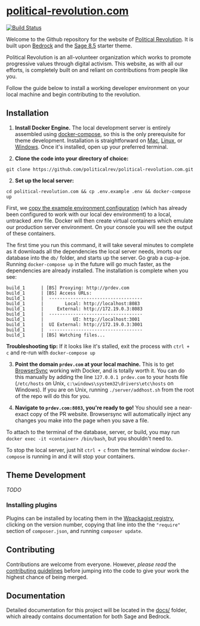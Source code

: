 # [political-revolution.com](https://github.com/politicalrev/wp.thepoliticalrev.org)
[![Build Status](https://travis-ci.org/politicalrev/political-revolution.com.svg?branch=master)](https://travis-ci.org/politicalrev/political-revolution.com)

Welcome to the Github repository for the website of [Political Revolution](https://political-revolution.com/about). It is built upon [Bedrock](https://roots.io/bedrock/) and the [Sage 8.5](https://github.com/roots/sage/releases/latest) starter theme.

Political Revolution is an all-volunteer organization which works to promote progressive values through digital activism. This website, as with all our efforts, is completely built on and reliant on contributions from people like you.

Follow the guide below to install a working developer environment on your local machine and begin contributing to the revolution.

## Installation

1. **Install Docker Engine.** The local development server is entirely assembled using [docker-compose](https://docs.docker.com/compose/), so this is the only prerequisite for theme development. Installation is straightforward on [Mac](https://docs.docker.com/engine/installation/mac/), [Linux](https://docs.docker.com/engine/installation/), or [Windows](https://docs.docker.com/engine/installation/windows/). Once it's installed, open up your preferred terminal.

2. **Clone the code into your directory of choice:** 

  ```
  git clone https://github.com/politicalrev/political-revolution.com.git
  ```

2. **Set up the local server:** 

  ```
  cd political-revolution.com && cp .env.example .env && docker-compose up
  ```

  First, we [copy the example environment configuration](https://roots.io/bedrock/docs/environment-variables/) (which has already been configured to work with our local dev environment) to a local, untracked .env file. Docker will then create virtual containers which emulate our production server environment. On your console you will see the output of these containers. 
  
  The first time you run this command, it will take several minutes to complete as it downloads all the dependencies the local server needs, imorts our database into the `db/` folder, and starts up the server. Go grab a cup-a-joe. Running `docker-compose up` in the future will go much faster, as the dependencies are already installed. The installation is complete when you see:

  ```
  build_1      | [BS] Proxying: http://prdev.com
  build_1      | [BS] Access URLs:
  build_1      |  -----------------------------------
  build_1      |        Local: http://localhost:8083
  build_1      |     External: http://172.19.0.3:8083
  build_1      |  -----------------------------------
  build_1      |           UI: http://localhost:3001
  build_1      |  UI External: http://172.19.0.3:3001
  build_1      |  -----------------------------------
  build_1      | [BS] Watching files...
  ```

  **Troubleshooting tip:** If it looks like it's stalled, exit the process with `ctrl + c` and re-run with `docker-compose up`

3. **Point the domain `prdev.com` at your local machine.** This is to get [BrowserSync](https://browsersync.io/) working with Docker, and is totally worth it. You can do this manually by adding the line `127.0.0.1 prdev.com` to your hosts file (`/etc/hosts` on Unix, `c:\windows\system32\drivers\etc\hosts` on Windows). If you are on Unix, running `./server/addhost.sh` from the root of the repo will do this for you.

4. **Navigate to `prdev.com:8083`, you're ready to go!** You should see a near-exact copy of the PR website. Browsersync will automatically inject any changes you make into the page when you save a file.

To attach to the terminal of the database, server, or build, you may run `docker exec -it <container> /bin/bash`, but you shouldn't need to.

To stop the local server, just hit `ctrl + c` from the terminal window `docker-compose` is running in and it will stop your containers.

## Theme Development

*TODO*

### Installing plugins

Plugins can be installed by locating them in the [Wpackagist registry](https://wpackagist.org), clicking on the version number, copying that line into the the `"require"` section of `composer.json`, and running `composer update`.

## Contributing

Contributions are welcome from everyone. However, *please read* the [contributing guidelines](https://github.com/politicalrev/wp.thepoliticalrev.org/blob/master/CONTRIBUTING.md) before
jumping into the code to give your work the highest chance of being merged.

## Documentation

Detailed documentation for this project will be located in the [docs/](https://github.com/politicalrev/wp.thepoliticalrev.org/tree/master/docs) folder, which already contains documentation for both Sage and Bedrock.
